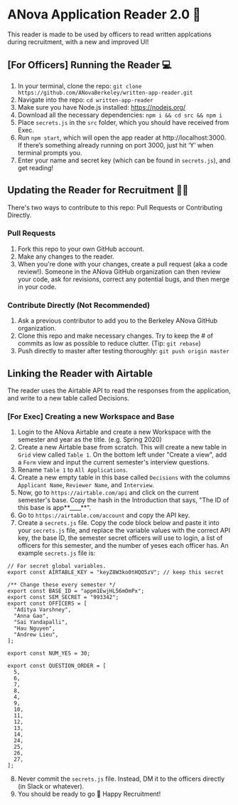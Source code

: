 # ANova Application Reader 2.0 🎉

This reader is made to be used by officers to read written applcations during recruitment, with a new and improved UI!

## [For Officers] Running the Reader 💻

1. In your terminal, clone the repo: `git clone https://github.com/ANovaBerkeley/written-app-reader.git`
2. Navigate into the repo: `cd written-app-reader`
3. Make sure you have Node.js installed: https://nodejs.org/
4. Download all the necessary dependencies: `npm i && cd src && npm i`
5. Place `secrets.js` in the `src` folder, which you should have received from Exec.
6. Run `npm start`, which will open the app reader at http://localhost:3000. If there’s something already running on port 3000, just hit ‘Y’ when terminal prompts you.
7. Enter your name and secret key (which can be found in `secrets.js`), and get reading!

## Updating the Reader for Recruitment 👩‍💻

There's two ways to contribute to this repo: Pull Requests or Contributing Directly.

### Pull Requests

1. Fork this repo to your own GitHub account.
2. Make any changes to the reader.
3. When you're done with your changes, create a pull request (aka a code review!). Someone in the ANova GitHub organization can then review your code, ask for revisions, correct any potential bugs, and then merge in your code.

### Contribute Directly (Not Recommended)

1. Ask a previous contributor to add you to the Berkeley ANova GitHub organization.
2. Clone this repo and make necessary changes. Try to keep the # of commits as low as possible to reduce clutter. (Tip: `git rebase`)
3. Push directly to master after testing thoroughly: `git push origin master`

## Linking the Reader with Airtable

The reader uses the Airtable API to read the responses from the application, and write to a new table called Decisions.

### [For Exec] Creating a new Workspace and Base

1. Login to the ANova Airtable and create a new Workspace with the semester and year as the title. (e.g. Spring 2020)
2. Create a new Airtable base from scratch. This will create a new table in `Grid` view called `Table 1`. On the bottom left under "Create a view", add a `Form` view and input the current semester's interview questions.
3. Rename `Table 1` to `All Applications`.
4. Create a new empty table in this base called `Decisions` with the columns `Applicant Name`, `Reviewer Name`, and `Interview`.
5. Now, go to `https://airtable.com/api` and click on the current semester's base. Copy the hash in the Introduction that says, "The ID of this base is app**\_\_\_\_**".
6. Go to `https://airtable.com/account` and copy the API key.
7. Create a `secrets.js` file. Copy the code block below and paste it into your `secrets.js` file, and replace the variable values with the correct API key, the base ID, the semester secret officers will use to login, a list of officers for this semester, and the number of yeses each officer has. An example `secrets.js` file is:

```
// For secret global variables.
export const AIRTABLE_KEY = "keyZ8W3ko0tHQO5zV"; // keep this secret

/** Change these every semester */
export const BASE_ID = "appm1EwjHL56mOmPx";
export const SEM_SECRET = "993342";
export const OFFICERS = [
  "Aditya Varshney",
  "Anna Gao",
  "Sai Yandapalli",
  "Hau Nguyen",
  "Andrew Lieu",
];

export const NUM_YES = 30;

export const QUESTION_ORDER = [
  5,
  6,
  7,
  8,
  4,
  9,
  10,
  11,
  12,
  13,
  14,
  24,
  25,
  26,
  27,
];
```

8. Never commit the `secrets.js` file. Instead, DM it to the officers directly (in Slack or whatever).
9. You should be ready to go 🥳 Happy Recruitment!
